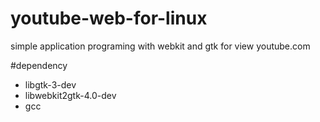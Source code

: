 # youtube-web-for-linux
simple application programing with webkit and gtk for view youtube.com

#dependency
- libgtk-3-dev
- libwebkit2gtk-4.0-dev
- gcc 

